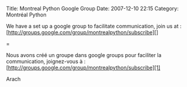 Title: Montreal Python Google Group
Date: 2007-12-10 22:15
Category: Montréal Python

We have a set up a google group to facilitate communication, join us at
: [http://groups.google.com/group/montrealpython/subscribe][]

=

Nous avons créé un groupe dans google groups pour faciliter la
communication, joignez-vous à :
[http://groups.google.com/group/montrealpython/subscribe][1]

Arach

  [http://groups.google.com/group/montrealpython/subscribe]: http://groups.google.com/group/montrealpython/subscribe
    "Montreal Python Google Group "
  [1]: http://groups.google.com/group/montrealpython/subscribe
    "Montréal Python @ Google Groups"
